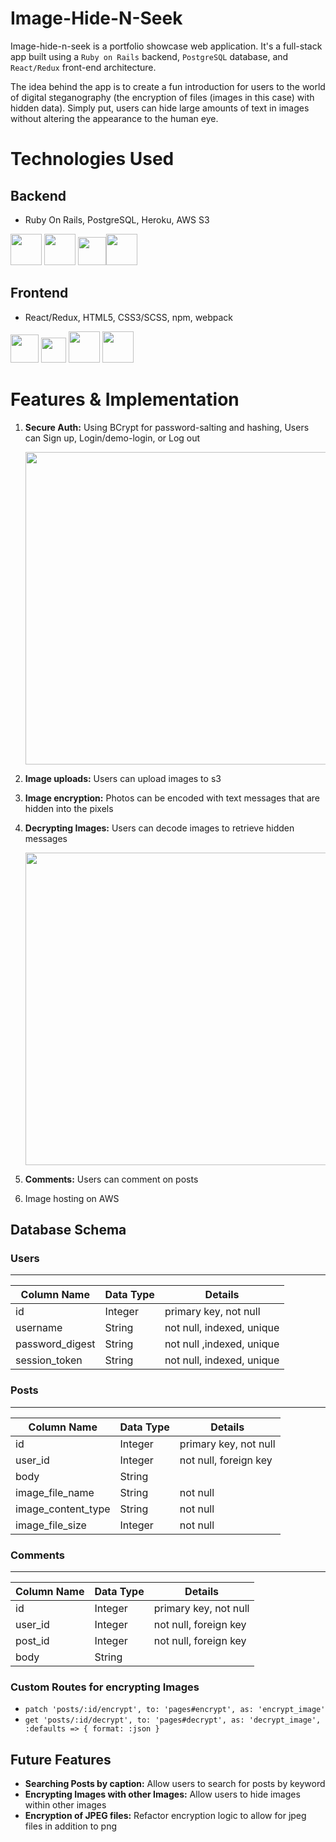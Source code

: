 # Image-Hide-N-Seek

Image-hide-n-seek is a portfolio showcase web application. It's a full-stack app built using a `Ruby on Rails` backend, `PostgreSQL` database, and `React/Redux` front-end architecture.

The idea behind the app is to create a fun introduction for users to the world of digital steganography (the encryption of files (images in this case) with hidden data). Simply put, users can hide large amounts of text in images without altering the appearance to the human eye.

# Technologies Used

## Backend

- Ruby On Rails, PostgreSQL, Heroku, AWS S3

<img src="https://user-images.githubusercontent.com/26920351/36052369-45a5788a-0da2-11e8-8058-8ef5c98c759c.jpeg" height="50"> <img src="https://user-images.githubusercontent.com/26920351/36052411-766d6d88-0da2-11e8-8585-8fe14190f03b.png" height="50"> <img src="https://dab1nmslvvntp.cloudfront.net/wp-content/uploads/2016/04/1461122387heroku-logo.jpg" height="45"><img src="https://www.pentoz.com/wp-content/uploads/2018/12/Amazon-Web-Services.png" height=50>

## Frontend

- React/Redux, HTML5, CSS3/SCSS, npm, webpack

<img src="https://user-images.githubusercontent.com/26920351/36052718-a5709848-0da3-11e8-8a16-bf47966d3f63.png" height="45"> <img src="https://user-images.githubusercontent.com/26920351/36052733-b59ab8f2-0da3-11e8-941b-2afc80a4219e.png" height="40">
<img src="https://user-images.githubusercontent.com/26920351/36052477-a6e7e416-0da2-11e8-813a-1ee556d4d8b0.png" height="50"> <img src="https://user-images.githubusercontent.com/26920351/36052488-b2fb00b2-0da2-11e8-995b-aeac3b9e68bb.png" height="50">

# Features & Implementation

1. **Secure Auth:** Using BCrypt for password-salting and hashing, Users can Sign up, Login/demo-login, or Log out

   <p align="left">
    <img src="http://g.recordit.co/eAup4HpFLh.gif" width="500" >
   </p>

2. **Image uploads:** Users can upload images to s3
3. **Image encryption:** Photos can be encoded with text messages that are hidden into the pixels
4. **Decrypting Images:** Users can decode images to retrieve hidden messages

   <p align="left">
    <img src="http://g.recordit.co/ikYJVzx78v.gif" width="500" >
   </p>

5. **Comments:** Users can comment on posts
6. Image hosting on AWS

## Database Schema

### Users

---

| Column Name     | Data Type | Details                   |
| --------------- | --------- | ------------------------- |
| id              | Integer   | primary key, not null     |
| username        | String    | not null, indexed, unique |
| password_digest | String    | not null ,indexed, unique |
| session_token   | String    | not null, indexed, unique |

### Posts

---

| Column Name        | Data Type | Details               |
| ------------------ | --------- | --------------------- |
| id                 | Integer   | primary key, not null |
| user_id            | Integer   | not null, foreign key |
| body               | String    |                       |
| image_file_name    | String    | not null              |
| image_content_type | String    | not null              |
| image_file_size    | Integer   | not null              |

### Comments

---

| Column Name | Data Type | Details               |
| ----------- | --------- | --------------------- |
| id          | Integer   | primary key, not null |
| user_id     | Integer   | not null, foreign key |
| post_id     | Integer   | not null, foreign key |
| body        | String    |

### Custom Routes for encrypting Images

- `patch 'posts/:id/encrypt', to: 'pages#encrypt', as: 'encrypt_image'`
- `get 'posts/:id/decrypt', to: 'pages#decrypt', as: 'decrypt_image', :defaults => { format: :json }`

## Future Features

- **Searching Posts by caption:** Allow users to search for posts by keyword
- **Encrypting Images with other Images:** Allow users to hide images within other images
- **Encryption of JPEG files:** Refactor encryption logic to allow for jpeg files in addition to png
